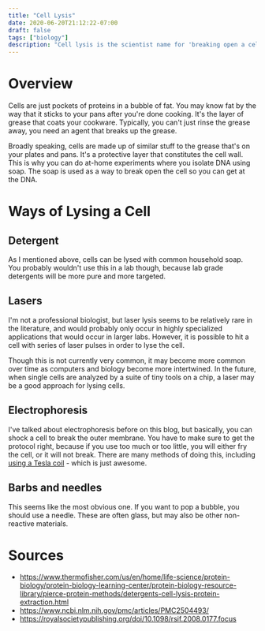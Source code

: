 ```yaml
---
title: "Cell Lysis"
date: 2020-06-20T21:12:22-07:00
draft: false
tags: ["biology"]
description: "Cell lysis is the scientist name for 'breaking open a cell'. Here I go over ways of breaking open cells."
---
```


# Overview

Cells are just pockets of proteins in a bubble of fat. You may know fat by the way that it sticks to your pans after you're done cooking. It's the layer of grease that coats your cookware. Typically, you can't just rinse the grease away, you need an agent that breaks up the grease.

Broadly speaking, cells are made up of similar stuff to the grease that's on your plates and pans. It's a protective layer that constitutes the cell wall. This is why you can do at-home experiments where you isolate DNA using soap. The soap is used as a way to break open the cell so you can get at the DNA.

# Ways of Lysing a Cell

## Detergent

As I mentioned above, cells can be lysed with common household soap. You probably wouldn't use this in a lab though, because lab grade detergents will be more pure and more targeted. 

## Lasers

I'm not a professional biologist, but laser lysis seems to be relatively rare in the literature, and would probably only occur in highly specialized applications that would occur in larger labs. However, it is possible to hit a cell with series of laser pulses in order to lyse the cell.

Though this is not currently very common, it may become more common over time as computers and biology become more intertwined. In the future, when single cells are analyzed by a suite of tiny tools on a chip, a laser may be a good approach for lysing cells.

## Electrophoresis

I've talked about electrophoresis before on this blog, but basically, you can shock a cell to break the outer membrane. You have to make sure to get the protocol right, because if you use too much or too little, you will either fry the cell, or it will not break. There are many methods of doing this, including [using a Tesla coil](https://www.sciencedirect.com/science/article/abs/pii/037843479500467X) - which is just awesome.

## Barbs and needles

This seems like the most obvious one. If you want to pop a bubble, you should use a needle. These are often glass, but may also be other non-reactive materials.

# Sources
- https://www.thermofisher.com/us/en/home/life-science/protein-biology/protein-biology-learning-center/protein-biology-resource-library/pierce-protein-methods/detergents-cell-lysis-protein-extraction.html
- https://www.ncbi.nlm.nih.gov/pmc/articles/PMC2504493/
- https://royalsocietypublishing.org/doi/10.1098/rsif.2008.0177.focus

 

